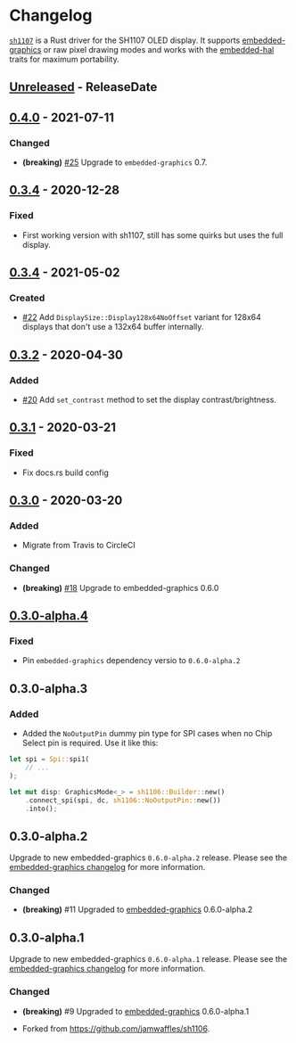 # Changelog

[`sh1107`](https://crates.io/crates/sh1107) is a Rust driver for the SH1107 OLED display. It supports
[embedded-graphics](https://crates.io/crates/embedded-graphics) or raw pixel drawing modes and works
with the [embedded-hal](crates.io/crates/embedded-hal) traits for maximum portability.

<!-- next-header -->

## [Unreleased] - ReleaseDate

## [0.4.0] - 2021-07-11

### Changed

- **(breaking)** [#25](https://github.com/jamwaffles/sh1106/pull/25) Upgrade to `embedded-graphics` 0.7.

## [0.3.4] - 2020-12-28

### Fixed

- First working version with sh1107, still has some quirks but uses the full display.

## [0.3.4] - 2021-05-02

### Created

- [#22](https://github.com/jamwaffles/sh1106/pull/22) Add `DisplaySize::Display128x64NoOffset` variant for 128x64 displays that don't use a 132x64 buffer internally.

## [0.3.2] - 2020-04-30

### Added

- [#20](https://github.com/jamwaffles/sh1106/pull/20) Add `set_contrast` method to set the display contrast/brightness.

## [0.3.1] - 2020-03-21

### Fixed

- Fix docs.rs build config

## [0.3.0] - 2020-03-20

### Added

- Migrate from Travis to CircleCI

### Changed

- **(breaking)** [#18](https://github.com/jamwaffles/sh1106/pull/18) Upgrade to embedded-graphics 0.6.0

## [0.3.0-alpha.4]

### Fixed

- Pin `embedded-graphics` dependency versio to `0.6.0-alpha.2`

## 0.3.0-alpha.3

### Added

- Added the `NoOutputPin` dummy pin type for SPI cases when no Chip Select pin is required. Use it like this:

```rust
let spi = Spi::spi1(
    // ...
);

let mut disp: GraphicsMode<_> = sh1106::Builder::new()
    .connect_spi(spi, dc, sh1106::NoOutputPin::new())
    .into();
```

## 0.3.0-alpha.2

Upgrade to new embedded-graphics `0.6.0-alpha.2` release. Please see the [embedded-graphics changelog](https://github.com/jamwaffles/embedded-graphics/blob/c0ed1700635f307a4c5114fec1769147878fd584/CHANGELOG.md) for more information.

### Changed

- **(breaking)** #11 Upgraded to [embedded-graphics](https://crates.io/crates/embedded-graphics) 0.6.0-alpha.2

## 0.3.0-alpha.1

Upgrade to new embedded-graphics `0.6.0-alpha.1` release. Please see the [embedded-graphics changelog](https://github.com/jamwaffles/embedded-graphics/blob/embedded-graphics-v0.6.0-alpha.1/CHANGELOG.md) for more information.

### Changed

- **(breaking)** #9 Upgraded to [embedded-graphics](https://crates.io/crates/embedded-graphics) 0.6.0-alpha.1

<!-- next-url -->
[unreleased]: https://github.com/jamwaffles/sh1106/compare/v0.4.0...HEAD

[0.4.0]: https://github.com/jamwaffles/sh1106/compare/v0.3.4...v0.4.0
[0.3.4]: https://github.com/jamwaffles/sh1106/compare/v0.3.3...v0.3.4
[0.3.3]: https://github.com/jamwaffles/sh1106/compare/v0.3.2...v0.3.3
[0.3.2]: https://github.com/jamwaffles/sh1106/compare/v0.3.1...v0.3.2
[0.3.1]: https://github.com/jamwaffles/sh1106/compare/v0.3.0...v0.3.1
[0.3.0]: https://github.com/jamwaffles/sh1106/compare/v0.3.0-alpha.4...v0.3.0
[0.3.0-alpha.4]: https://github.com/jamwaffles/sh1106/compare/v0.3.0-alpha.3...v0.3.0-alpha.4
[0.3.0-alpha.3]: https://github.com/jamwaffles/sh1106/compare/v0.3.0-alpha.2...v0.3.0-alpha.3
- Forked from https://github.com/jamwaffles/sh1106.
